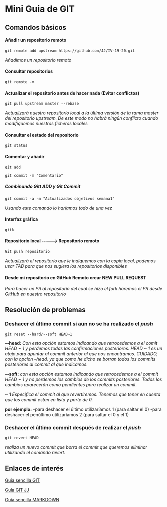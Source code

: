 # Mini Guia de GIT

## Comandos básicos

#### Añadir un repositorio remoto
`git remote add upstream https://github.com/JJ/IV-19-20.git`

*Añadimos un repositorio remoto*

#### Consultar repositorios
`git remote -v`


#### Actualizar el repositorio antes de hacer nada (Evitar conflictos)
`git pull upstream master --rebase`

*Actualizará nuestro repositorio local a la última versión de la rama master del repositorio upstream.
De este modo no habrá ningún conflicto cuando modifiquemos nuestros ficheros locales*

#### Consultar el estado del repositorio 
`git status`


#### Comentar y añadir
`git add`

`git commit -m "Comentario"`


##### Combinando Gitt ADD y Git Commit
`git commit -a -m "Actualizados objetivos semana1"`

*Usando este comando lo haríamos todo de una vez*

#### Interfaz gráfica 
`gitk`

#### Repositorio local -----> Repositorio remoto
`Git push repositorio`

*Actualizará el repositorio que le indiquemos con la copia local, podemos usar TAB para que nos sugiera los repositorios disponibles*

#### Desde mi repositorio en GitHub Remoto crear NEW PULL REQUEST
*Para hacer un PR al repositorio del cual se hizo el fork haremos el PR desde GitHub en nuestro repositorio*

## Resolución de problemas

### Deshacer el último commit si aun no se ha realizado el *push*
`git reset --hard/--soft HEAD~1`

**--head:** *Con esta opción estamos indicando que retrocedemos a el comit HEAD ~ 1 y perdemos todas las confirmaciones posteriores. HEAD ~ 1 es un atajo para apuntar al commit anterior al que nos encontramos. CUIDADO, con la opcion –head, ya que como he dicho se borran todos los commits posteriores al commit al que indicamos.*

**--soft:** *con esta opción estamos indicando que retrocedemos a el commit HEAD ~ 1 y no perdemos los cambios de los commits posteriores. Todos los cambios aparecerán como pendientes para realizar un commit.*

**~ 1** *Especifica el commit al que revertiremos. Tenemos que tener en cuenta que los commit estan en lista y parte de 0.*

**por ejemplo:**
	-para deshacer el último utilizaríamos 1 (para saltar el 0)
	-para deshacer el penúltimo utilizaríamos 2 (para saltar el 0 y el 1)


### Deshacer el último commit después de realizar el *push*
`git revert HEAD`

*realiza un nuevo commit que borra el commit que queremos eliminar utilizando el comando revert.*

## Enlaces de interés

[Guía sencilla GIT](https://rogerdudler.github.io/git-guide/index.es.html)

[Guía GIT JJ](https://github.com/JJ/IV-19-20/blob/master/objetivos/README.md)

[Guía sencilla MARKDOWN](https://markdown.es/sintaxis-markdown/)


